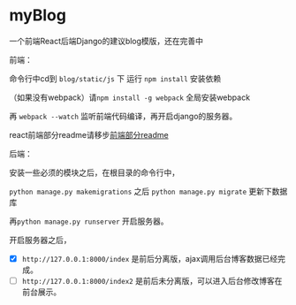 # myBlog
一个前端React后端Django的建议blog模版，还在完善中

前端：

命令行中cd到 `blog/static/js` 下 运行 `npm install` 安装依赖

（如果没有webpack）请`npm install -g webpack` 全局安装webpack 

再 `webpack --watch` 监听前端代码编译，再开启django的服务器。

react前端部分readme请移步[前端部分readme](blog/static/js/README.md)

后端：

安装一些必须的模块之后，在根目录的命令行中，

`python manage.py makemigrations` 之后 `python manage.py migrate` 更新下数据库

再`python manage.py runserver` 开启服务器。

开启服务器之后，

- [x] `http://127.0.0.1:8000/index`  是前后分离版，ajax调用后台博客数据已经完成。
- [ ] `http://127.0.0.1:8000/index2` 是前后未分离版，可以进入后台修改博客在前台展示。
